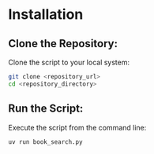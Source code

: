 # Installation

## Clone the Repository:
Clone the script to your local system:
```bash
git clone <repository_url>
cd <repository_directory>
```

## Run the Script:
Execute the script from the command line:
```bash
uv run book_search.py
```
